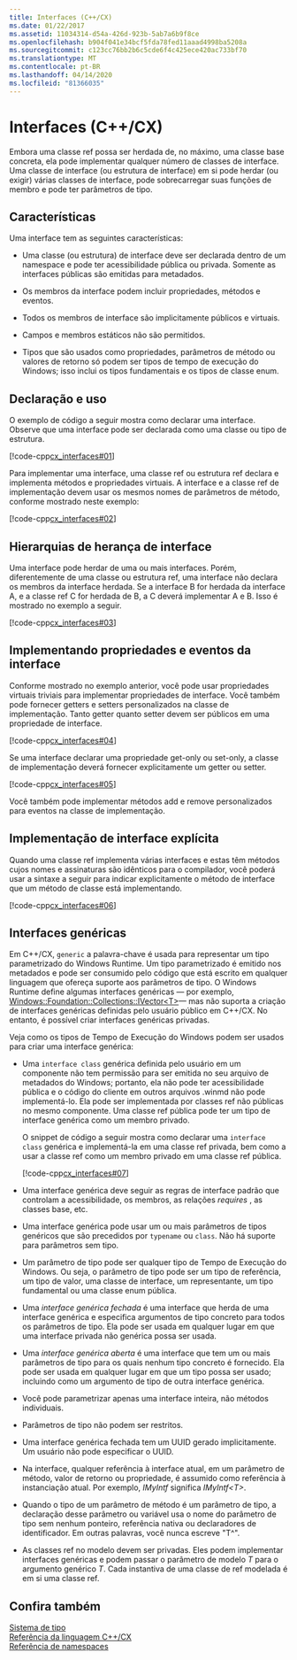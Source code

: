 ```yaml
---
title: Interfaces (C++/CX)
ms.date: 01/22/2017
ms.assetid: 11034314-d54a-426d-923b-5ab7a6b9f8ce
ms.openlocfilehash: b904f041e34bcf5fda78fed11aaad4998ba5208a
ms.sourcegitcommit: c123cc76bb2b6c5cde6f4c425ece420ac733bf70
ms.translationtype: MT
ms.contentlocale: pt-BR
ms.lasthandoff: 04/14/2020
ms.locfileid: "81366035"
---
```

# <a name="interfaces-ccx"></a>Interfaces (C++/CX)

Embora uma classe ref possa ser herdada de, no máximo, uma classe base concreta, ela pode implementar qualquer número de classes de interface. Uma classe de interface (ou estrutura de interface) em si pode herdar (ou exigir) várias classes de interface, pode sobrecarregar suas funções de membro e pode ter parâmetros de tipo.

## <a name="characteristics"></a>Características

Uma interface tem as seguintes características:

- Uma classe (ou estrutura) de interface deve ser declarada dentro de um namespace e pode ter acessibilidade pública ou privada. Somente as interfaces públicas são emitidas para metadados.

- Os membros da interface podem incluir propriedades, métodos e eventos.

- Todos os membros de interface são implicitamente públicos e virtuais.

- Campos e membros estáticos não são permitidos.

- Tipos que são usados como propriedades, parâmetros de método ou valores de retorno só podem ser tipos de tempo de execução do Windows; isso inclui os tipos fundamentais e os tipos de classe enum.

## <a name="declaration-and-usage"></a>Declaração e uso

O exemplo de código a seguir mostra como declarar uma interface. Observe que uma interface pode ser declarada como uma classe ou tipo de estrutura.

[!code-cpp[cx_interfaces#01](../cppcx/codesnippet/CPP/interfacestest/class1.h#01)]

Para implementar uma interface, uma classe ref ou estrutura ref declara e implementa métodos e propriedades virtuais. A interface e a classe ref de implementação devem usar os mesmos nomes de parâmetros de método, conforme mostrado neste exemplo:

[!code-cpp[cx_interfaces#02](../cppcx/codesnippet/CPP/interfacestest/class1.h#02)]

## <a name="interface-inheritance-hierarchies"></a>Hierarquias de herança de interface

Uma interface pode herdar de uma ou mais interfaces. Porém, diferentemente de uma classe ou estrutura ref, uma interface não declara os membros da interface herdada. Se a interface B for herdada da interface A, e a classe ref C for herdada de B, a C deverá implementar A e B. Isso é mostrado no exemplo a seguir.

[!code-cpp[cx_interfaces#03](../cppcx/codesnippet/CPP/interfacestest/class1.h#03)]

## <a name="implementing-interface-properties-and-events"></a>Implementando propriedades e eventos da interface

Conforme mostrado no exemplo anterior, você pode usar propriedades virtuais triviais para implementar propriedades de interface. Você também pode fornecer getters e setters personalizados na classe de implementação.  Tanto getter quanto setter devem ser públicos em uma propriedade de interface.

[!code-cpp[cx_interfaces#04](../cppcx/codesnippet/CPP/interfacestest/class1.h#04)]

Se uma interface declarar uma propriedade get-only ou set-only, a classe de implementação deverá fornecer explicitamente um getter ou setter.

[!code-cpp[cx_interfaces#05](../cppcx/codesnippet/CPP/interfacestest/class1.h#05)]

Você também pode implementar métodos add e remove personalizados para eventos na classe de implementação.

## <a name="explicit-interface-implementation"></a>Implementação de interface explícita

Quando uma classe ref implementa várias interfaces e estas têm métodos cujos nomes e assinaturas são idênticos para o compilador, você poderá usar a sintaxe a seguir para indicar explicitamente o método de interface que um método de classe está implementando.

[!code-cpp[cx_interfaces#06](../cppcx/codesnippet/CPP/interfacestest/class1.h#06)]

## <a name="generic-interfaces"></a>Interfaces genéricas

Em C++/CX, `generic` a palavra-chave é usada para representar um tipo parametrizado do Windows Runtime. Um tipo parametrizado é emitido nos metadados e pode ser consumido pelo código que está escrito em qualquer linguagem que ofereça suporte aos parâmetros de tipo. O Windows Runtime define algumas interfaces genéricas — por exemplo, [Windows::Foundation::Collections::IVector\<T>](/uwp/api/Windows.Foundation.Collections.IVector_T_)— mas não suporta a criação de interfaces genéricas definidas pelo usuário público em C++/CX. No entanto, é possível criar interfaces genéricas privadas.

Veja como os tipos de Tempo de Execução do Windows podem ser usados para criar uma interface genérica:

- Uma `interface class` genérica definida pelo usuário em um componente não tem permissão para ser emitida no seu arquivo de metadados do Windows; portanto, ela não pode ter acessibilidade pública e o código do cliente em outros arquivos .winmd não pode implementá-lo. Ela pode ser implementada por classes ref não públicas no mesmo componente. Uma classe ref pública pode ter um tipo de interface genérica como um membro privado.

   O snippet de código a seguir mostra como declarar uma `interface class` genérica e implementá-la em uma classe ref privada, bem como a usar a classe ref como um membro privado em uma classe ref pública.

   [!code-cpp[cx_interfaces#07](../cppcx/codesnippet/CPP/interfacestest/class1.h#07)]

- Uma interface genérica deve seguir as regras de interface padrão que controlam a acessibilidade, os membros, as relações *requires* , as classes base, etc.

- Uma interface genérica pode usar um ou mais parâmetros de tipos genéricos que são precedidos por `typename` ou `class`. Não há suporte para parâmetros sem tipo.

- Um parâmetro de tipo pode ser qualquer tipo de Tempo de Execução do Windows. Ou seja, o parâmetro de tipo pode ser um tipo de referência, um tipo de valor, uma classe de interface, um representante, um tipo fundamental ou uma classe enum pública.

- Uma *interface genérica fechada* é uma interface que herda de uma interface genérica e especifica argumentos de tipo concreto para todos os parâmetros de tipo. Ela pode ser usada em qualquer lugar em que uma interface privada não genérica possa ser usada.

- Uma *interface genérica aberta* é uma interface que tem um ou mais parâmetros de tipo para os quais nenhum tipo concreto é fornecido. Ela pode ser usada em qualquer lugar em que um tipo possa ser usado; incluindo como um argumento de tipo de outra interface genérica.

- Você pode parametrizar apenas uma interface inteira, não métodos individuais.

- Parâmetros de tipo não podem ser restritos.

- Uma interface genérica fechada tem um UUID gerado implicitamente. Um usuário não pode especificar o UUID.

- Na interface, qualquer referência à interface atual, em um parâmetro de método, valor de retorno ou propriedade, é assumido como referência à instanciação atual. Por exemplo, *IMyIntf* significa *IMyIntf\<T>*.

- Quando o tipo de um parâmetro de método é um parâmetro de tipo, a declaração desse parâmetro ou variável usa o nome do parâmetro de tipo sem nenhum ponteiro, referência nativa ou declaradores de identificador. Em outras palavras, você nunca escreve "T^".

- As classes ref no modelo devem ser privadas. Eles podem implementar interfaces genéricas e podem passar o parâmetro de modelo *T* para o argumento genérico *T*. Cada instantiva de uma classe de ref modelada é em si uma classe ref.

## <a name="see-also"></a>Confira também

[Sistema de tipo](../cppcx/type-system-c-cx.md)<br/>
[Referência da linguagem C++/CX](../cppcx/visual-c-language-reference-c-cx.md)<br/>
[Referência de namespaces](../cppcx/namespaces-reference-c-cx.md)
